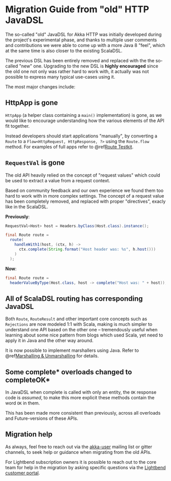 <a id="http-javadsl-migration-guide"></a>
# Migration Guide from "old" HTTP JavaDSL

The so-called "old" JavaDSL for Akka HTTP was initially developed during the project's experimental phase,
and thanks to multiple user comments and contributions we were able to come up with a more Java 8 "feel",
which at the same time is also closer to the existing ScalaDSL.

The previous DSL has been entirely removed and replaced with the the so-called "new" one.
Upgrading to the new DSL is **highly encouraged** since the old one not only was rather hard to work with,
it actually was not possible to express many typical use-cases using it.

The most major changes include:

## HttpApp is gone

`HttpApp` (a helper class containing a `main()` implementation) is gone, as we would like to encourage understanding
how the various elements of the API fit together.

Instead developers should start applications "manually", by converting a `Route` to a `Flow<HttpRequest, HttpResponse, ?>`
using the `Route.flow` method. For examples of full apps refer to @ref[Route Testkit](../../java/http/routing-dsl/testkit.md#http-testkit-java).

## `RequestVal` is gone

The old API heavily relied on the concept of "request values" which could be used to extract a value from a request context.

Based on community feedback and our own experience we found them too hard to work with in more complex settings.
The concept of a request value has been completely removed, and replaced with proper "directives", exacly like in the ScalaDSL.

**Previously**:

```java
RequestVal<Host> host = Headers.byClass(Host.class).instance();

final Route route =
  route(
    handleWith1(host, (ctx, h) ->
      ctx.complete(String.format("Host header was: %s", h.host()))
    )
  );
```

**Now**:

```java
final Route route =
  headerValueByType(Host.class, host -> complete("Host was: " + host));
```

## All of ScalaDSL routing has corresponding JavaDSL

Both `Route`, `RouteResult` and other important core concepts such as `Rejections` are now modeled 1:1 with Scala,
making is much simpler to understand one API based on the other one – tremendously useful when learning about some nice
pattern from blogs which used Scala, yet need to apply it in Java and the other way around.

It is now possible to implement marshallers using Java. Refer to @ref[Marshalling & Unmarshalling](../../java/http/routing-dsl/marshalling.md#marshalling-java) for details.

## Some complete* overloads changed to completeOK*

In JavaDSL when complete is called with only an entity, the `OK` response code is *assumed*,
to make this more explicit these methods contain the word `OK` in them.

This has been made more consistent than previously, across all overloads and Future-versions of these APIs.

## Migration help

As always, feel free to reach out via the [akka-user](https://groups.google.com/forum/#!searchin/akka-user/) mailing list or gitter channels,
to seek help or guidance when migrating from the old APIs. 

For Lightbend subscription owners it is possible to reach out to the core team for help in the migration by asking specific 
questions via the [Lightbend customer portal](https://portal.lightbend.com/).